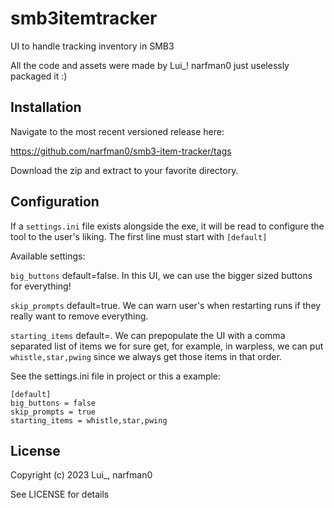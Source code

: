 smb3itemtracker
===============

UI to handle tracking inventory in SMB3

All the code and assets were made by Lui_!
narfman0 just uselessly packaged it :)

Installation
------------

Navigate to the most recent versioned release here:

https://github.com/narfman0/smb3-item-tracker/tags

Download the zip and extract to your favorite directory.

Configuration
-------------

If a `settings.ini` file exists alongside the exe, it will be read to configure
the tool to the user's liking. The first line must start with `[default]`

Available settings:

`big_buttons` default=false. In this UI, we can use the bigger sized buttons for
everything!

`skip_prompts` default=true. We can warn user's when restarting runs if they
really want to remove everything.

`starting_items` default=. We can prepopulate the UI with a comma separated
list of items we for sure get, for example, in warpless, we can put
`whistle,star,pwing` since we always get those items in that order.

See the settings.ini file in project or this a example:

```
[default]
big_buttons = false
skip_prompts = true
starting_items = whistle,star,pwing
```

License
-------

Copyright (c) 2023 Lui_, narfman0

See LICENSE for details
